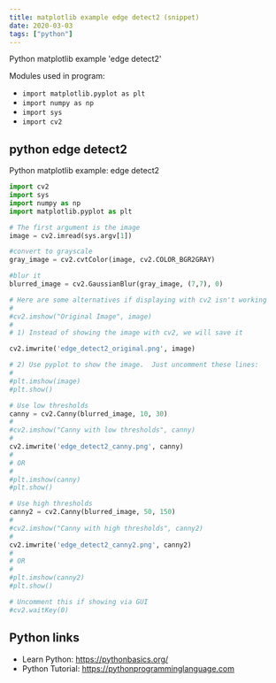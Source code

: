 ```yaml
---
title: matplotlib example edge detect2 (snippet)
date: 2020-03-03
tags: ["python"]
---
```

Python matplotlib example 'edge detect2'


Modules used in program: 
* `import matplotlib.pyplot as plt`
* `import numpy as np`
* `import sys`
* `import cv2`

## python edge detect2

Python matplotlib example: edge detect2

```python
import cv2
import sys
import numpy as np
import matplotlib.pyplot as plt

# The first argument is the image
image = cv2.imread(sys.argv[1])

#convert to grayscale
gray_image = cv2.cvtColor(image, cv2.COLOR_BGR2GRAY)

#blur it
blurred_image = cv2.GaussianBlur(gray_image, (7,7), 0)

# Here are some alternatives if displaying with cv2 isn't working
#
#cv2.imshow("Original Image", image)
#
# 1) Instead of showing the image with cv2, we will save it

cv2.imwrite('edge_detect2_original.png', image)

# 2) Use pyplot to show the image.  Just uncomment these lines:
#
#plt.imshow(image)
#plt.show()

# Use low thresholds
canny = cv2.Canny(blurred_image, 10, 30)
#
#cv2.imshow("Canny with low thresholds", canny)
#
cv2.imwrite('edge_detect2_canny.png', canny)
#
# OR
#
#plt.imshow(canny)
#plt.show()

# Use high thresholds
canny2 = cv2.Canny(blurred_image, 50, 150)
#
#cv2.imshow("Canny with high thresholds", canny2)
#
cv2.imwrite('edge_detect2_canny2.png', canny2)
#
# OR
#
#plt.imshow(canny2)
#plt.show()

# Uncomment this if showing via GUI
#cv2.waitKey(0)


```

## Python links

- Learn Python: https://pythonbasics.org/
- Python Tutorial: https://pythonprogramminglanguage.com
